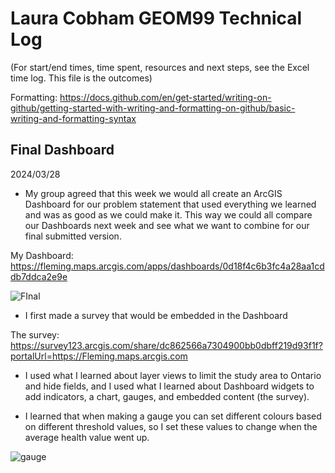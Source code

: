 # Laura Cobham GEOM99 Technical Log 
(For start/end times, time spent, resources and next steps, see the Excel time log. This file is the outcomes)

Formatting: https://docs.github.com/en/get-started/writing-on-github/getting-started-with-writing-and-formatting-on-github/basic-writing-and-formatting-syntax

## Final Dashboard

2024/03/28

- My group agreed that this week we would all create an ArcGIS Dashboard for our problem statement that used everything we learned and was as good as we could make it. This way we could all compare our Dashboards next week and see what we want to combine for our final submitted version.

My Dashboard: https://fleming.maps.arcgis.com/apps/dashboards/0d18f4c6b3fc4a28aa1cddb7ddca2e9e

![FInal](https://github.com/lacobham/geom99techlog/assets/146376068/6640b9de-d142-4f49-91e6-64658437a051)

- I first made a survey that would be embedded in the Dashboard

The survey: https://survey123.arcgis.com/share/dc862566a7304900bb0dbff219d93f1f?portalUrl=https://Fleming.maps.arcgis.com

- I used what I learned about layer views to limit the study area to Ontario and hide fields, and I used what I learned about Dashboard widgets to add indicators, a chart, gauges, and embedded content (the survey).

- I learned that when making a gauge you can set different colours based on different threshold values, so I set these values to change when the average health value went up.

![gauge](https://github.com/lacobham/geom99techlog/assets/146376068/3e0f93e7-0f7d-4ae4-90d1-a0bfdf20b4e9)

